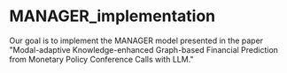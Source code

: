 # MANAGER_implementation
Our goal is to implement the MANAGER model presented in the paper "Modal-adaptive Knowledge-enhanced Graph-based Financial Prediction from Monetary Policy Conference Calls with LLM."


